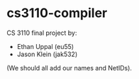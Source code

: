 # cs3110-compiler

CS 3110 final project by:

- Ethan Uppal (eu55)
- Jason Klein (jak532)

(We should all add our names and NetIDs).
